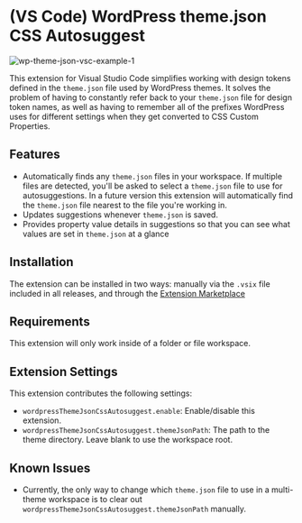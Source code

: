 # (VS Code) WordPress theme.json CSS Autosuggest
![wp-theme-json-vsc-example-1](https://github.com/roseg43/vscode-wp-theme-json-autocomplete/assets/7225212/ae739c34-fc5b-4d91-9000-bf35e007e0a3)

This extension for Visual Studio Code simplifies working with design tokens defined in the `theme.json` file used by WordPress themes. It solves the problem of having to constantly refer back to your `theme.json` file for design token names, as well as having to remember all of the prefixes WordPress uses for different settings when they get converted to CSS Custom Properties.

## Features
- Automatically finds any `theme.json` files in your workspace. If multiple files are detected, you'll be asked to select a `theme.json` file to use for autosuggestions. In a future version this extension will automatically find the `theme.json` file nearest to the file you're working in.
- Updates suggestions whenever `theme.json` is saved.
- Provides property value details in suggestions so that you can see what values are set in `theme.json` at a glance

## Installation
The extension can be installed in two ways: manually via the `.vsix` file included in all releases, and through the [Extension Marketplace](https://marketplace.visualstudio.com/items?itemName=GabrielRose.wordpress-theme-json-css-autosuggest)

## Requirements
This extension will only work inside of a folder or file workspace.

## Extension Settings
This extension contributes the following settings:

* `wordpressThemeJsonCssAutosuggest.enable`: Enable/disable this extension.
* `wordpressThemeJsonCssAutosuggest.themeJsonPath`: The path to the theme directory. Leave blank to use the workspace root.

## Known Issues

- Currently, the only way to change which `theme.json` file to use in a multi-theme workspace is to clear out `wordpressThemeJsonCssAutosuggest.themeJsonPath` manually.

